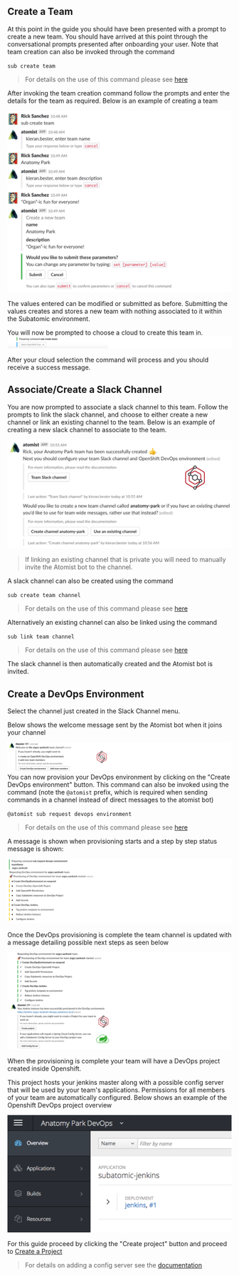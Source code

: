 ## **Create a Team**
At this point in the guide you should have been presented with a prompt to create a new team. You should have arrived at this point through the conversational prompts presented after onboarding your user. Note that team creation can also be invoked through the command

`sub create team`

> For details on the use of this command please see [here](../quantum-mechanic/command-reference.md#team-commands)

After invoking the team creation command follow the prompts and enter the details for the team as required. Below is an example of creating a team

![Team Creation](/images/user-guide/create-a-team/team-creation.png)

The values entered can be modified or submitted as before. Submitting the values creates and stores a new team with nothing associated to it within the Subatomic environment. 

You will now be prompted to choose a cloud to create this team in. 
![Choose a cloud](/images/user-guide/create-a-team/choose-a-cloud.png)


After your cloud selection the command will process and you should receive a success message.

## **Associate/Create a Slack Channel**

You are now prompted to associate a slack channel to this team. Follow the prompts to link the slack channel, and choose to either create a new channel or link an existing channel to the team. Below is an example of creating a new slack channel to associate to the team.

![Slack Channel Creation](/images/user-guide/create-a-team/create-slack-channel.png)

> If linking an existing channel that is private you will need to manually invite the Atomist bot to the channel.


A slack channel can also be created using the command

`sub create team channel`

> For details on the use of this command please see [here](../quantum-mechanic/command-reference.md#team-commands)

Alternatively an existing channel can also be linked using the command

`sub link team channel`

> For details on the use of this command please see [here](../quantum-mechanic/command-reference.md#team-commands)

The slack channel is then automatically created and the Atomist bot is invited. 


## **Create a DevOps Environment**

Select the channel just created in the Slack Channel menu.

Below shows the welcome message sent by the Atomist bot when it joins your channel

![Atomist Joins](/images/user-guide/create-a-team/create-devops-prompt.png) You can now provision your DevOps environment by clicking on the "Create DevOps environment" button. This command can also be invoked using the command (note the `@atomist` prefix, which is required when sending commands in a channel instead of direct messages to the atomist bot)

`@atomist sub request devops environment`

> For details on the use of this command please see [here](../quantum-mechanic/command-reference.md#team-commands)

A message is shown when provisioning starts and a step by step status message is shown:

![Atomist status request DevOps](/images/user-guide/create-a-team/request-devops.png)

Once the DevOps provisioning is complete the team channel is updated with a message detailing possible next steps as seen below

![Post DevOps Steps](/images/user-guide/create-a-team/provision-devops-success.png)

When the provisioning is complete your team will have a DevOps project created inside Openshift.
 
 This project hosts your jenkins master along with a possible config server that will be used by your team's applications. Permissions for all members of your team are automatically configured. Below shows an example of the Openshift DevOps project overview

![DevOps Environment](/images/user-guide/create-a-team/devops-env-created.png)

For this guide proceed by clicking the "Create project" button and proceed to [Create a Project](./create-a-project.md)

> For details on adding a config server see the [documentation](../quantum-mechanic/command-reference.md#team-commands)
